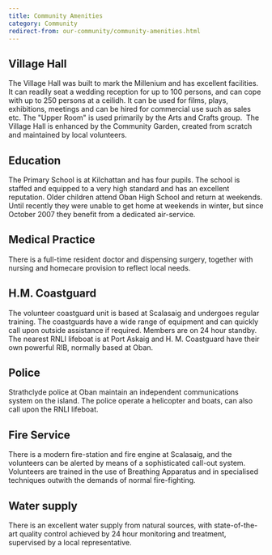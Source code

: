 ```yaml
---
title: Community Amenities
category: Community
redirect-from: our-community/community-amenities.html
---
```


## Village Hall

The Village Hall was built to mark the Millenium and has excellent facilities. It can readily seat a wedding reception for up to 100 persons, and can cope with up to 250 persons at a ceilidh. It can be used for films, plays, exhibitions, meetings and can be hired for commercial use such as sales etc. The "Upper Room" is used primarily by the Arts and Crafts group.  The Village Hall is enhanced by the Community Garden, created from scratch and maintained by local volunteers.

## Education

The Primary School is at Kilchattan and has four pupils. The school is staffed and equipped to a very high standard and has an excellent reputation. Older children attend Oban High School and return at weekends. Until recently they were unable to get home at weekends in winter, but since October 2007 they benefit from a dedicated air-service.

## Medical Practice

There is a full-time resident doctor and dispensing surgery, together with nursing and homecare provision to reflect local needs.

## H.M. Coastguard

The volunteer coastguard unit is based at Scalasaig and undergoes regular training. The coastguards have a wide range of equipment and can quickly call upon outside assistance if required. Members are on 24 hour standby. The nearest RNLI lifeboat is at Port Askaig and H. M. Coastguard have their own powerful RIB, normally based at Oban.

## Police

Strathclyde police at Oban maintain an independent communications system on the island. The police operate a helicopter and boats, can also call upon the RNLI lifeboat.

## Fire Service

There is a modern fire-station and fire engine at Scalasaig, and the volunteers can be alerted by means of a sophisticated call-out system. Volunteers are trained in the use of Breathing Apparatus and in specialised techniques outwith the demands of normal fire-fighting.

## Water supply

There is an excellent water supply from natural sources, with state-of-the-art quality control achieved by 24 hour monitoring and treatment, supervised by a local representative.